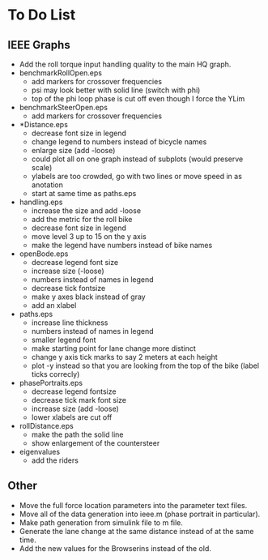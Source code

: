 To Do List
==========

IEEE Graphs
-----------
- Add the roll torque input handling quality to the main HQ graph.
- benchmarkRollOpen.eps
    - add markers for crossover frequencies
    - psi may look better with solid line (switch with phi)
    - top of the phi loop phase is cut off even though I force the YLim
- benchmarkSteerOpen.eps
    - add markers for crossover frequencies
- *Distance.eps
    - decrease font size in legend
    - change legend to numbers instead of bicycle names
    - enlarge size (add -loose)
    - could plot all on one graph instead of subplots (would preserve scale)
    - ylabels are too crowded, go with two lines or move speed in as anotation
    - start at same time as paths.eps
- handling.eps
    - increase the size and add -loose
    - add the metric for the roll bike
    - decrease font size in legend
    - move level 3 up to 15 on the y axis
    - make the legend have numbers instead of bike names
- openBode.eps
    - decrease legend font size
    - increase size (-loose)
    - numbers instead of names in legend
    - decrease tick fontsize
    - make y axes black instead of gray
    - add an xlabel
- paths.eps
    - increase line thickness
    - numbers instead of names in legend
    - smaller legend font
    - make starting point for lane change more distinct
    - change y axis tick marks to say 2 meters at each height
    - plot -y instead so that you are looking from the top of the bike (label
      ticks correcly)
- phasePortraits.eps
    - decrease legend fontsize
    - decrease tick mark font size
    - increase size (add -loose)
    - lower xlabels are cut off
- rollDistance.eps
    - make the path the solid line
    - show enlargement of the countersteer
- eigenvalues
    - add the riders

Other
-----
- Move the full force location parameters into the parameter text files.
- Move all of the data generation into ieee.m (phase portrait in particular).
- Make path generation from simulink file to m file.
- Generate the lane change at the same distance instead of at the same
  time.
- Add the new values for the Browserins instead of the old.
